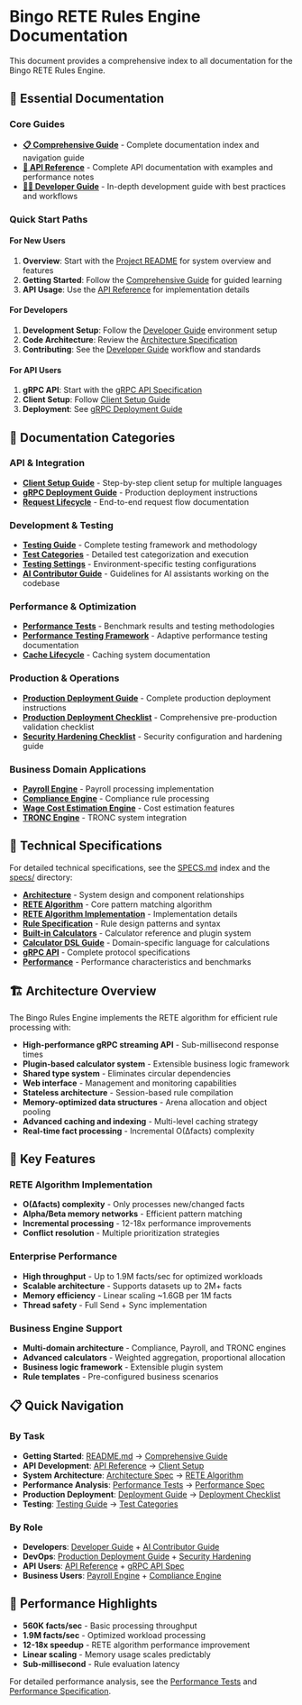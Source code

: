 # Bingo RETE Rules Engine Documentation

This document provides a comprehensive index to all documentation for the Bingo RETE Rules Engine.

## 📖 Essential Documentation

### Core Guides
- **[📋 Comprehensive Guide](docs/comprehensive-guide.md)** - Complete documentation index and navigation guide
- **[🔧 API Reference](docs/api-reference.md)** - Complete API documentation with examples and performance notes  
- **[👨‍💻 Developer Guide](docs/developer-guide.md)** - In-depth development guide with best practices and workflows

### Quick Start Paths

#### For New Users
1. **Overview**: Start with the [Project README](README.md) for system overview and features
2. **Getting Started**: Follow the [Comprehensive Guide](docs/comprehensive-guide.md) for guided learning
3. **API Usage**: Use the [API Reference](docs/api-reference.md) for implementation details

#### For Developers  
1. **Development Setup**: Follow the [Developer Guide](docs/developer-guide.md) environment setup
2. **Code Architecture**: Review the [Architecture Specification](specs/architecture.md)
3. **Contributing**: See the [Developer Guide](docs/developer-guide.md) workflow and standards

#### For API Users
1. **gRPC API**: Start with the [gRPC API Specification](specs/grpc-api.md)
2. **Client Setup**: Follow [Client Setup Guide](docs/client-setup.md) 
3. **Deployment**: See [gRPC Deployment Guide](docs/grpc-deployment-guide.md)

## 📁 Documentation Categories

### API & Integration
- **[Client Setup Guide](docs/client-setup.md)** - Step-by-step client setup for multiple languages
- **[gRPC Deployment Guide](docs/grpc-deployment-guide.md)** - Production deployment instructions
- **[Request Lifecycle](docs/request-lifecycle.md)** - End-to-end request flow documentation

### Development & Testing
- **[Testing Guide](docs/testing-guide.md)** - Complete testing framework and methodology
- **[Test Categories](docs/test-categories.md)** - Detailed test categorization and execution
- **[Testing Settings](docs/testing-settings.md)** - Environment-specific testing configurations
- **[AI Contributor Guide](docs/ai-contributor-guide.md)** - Guidelines for AI assistants working on the codebase

### Performance & Optimization  
- **[Performance Tests](docs/performance-tests.md)** - Benchmark results and testing methodologies
- **[Performance Testing Framework](docs/performance-testing.md)** - Adaptive performance testing documentation
- **[Cache Lifecycle](docs/cache-lifecycle.md)** - Caching system documentation

### Production & Operations
- **[Production Deployment Guide](docs/production-deployment-guide.md)** - Complete production deployment instructions
- **[Production Deployment Checklist](docs/production-deployment-checklist.md)** - Comprehensive pre-production validation checklist
- **[Security Hardening Checklist](docs/security-hardening-checklist.md)** - Security configuration and hardening guide

### Business Domain Applications
- **[Payroll Engine](docs/payroll-engine.md)** - Payroll processing implementation
- **[Compliance Engine](docs/compliance-engine.md)** - Compliance rule processing  
- **[Wage Cost Estimation Engine](docs/wage-cost-estimation-engine.md)** - Cost estimation features
- **[TRONC Engine](docs/tronc-engine.md)** - TRONC system integration

## 🔬 Technical Specifications

For detailed technical specifications, see the [SPECS.md](SPECS.md) index and the [specs/](specs/) directory:

- **[Architecture](specs/architecture.md)** - System design and component relationships
- **[RETE Algorithm](specs/rete-algorithm.md)** - Core pattern matching algorithm
- **[RETE Algorithm Implementation](specs/rete-algorithm-implementation.md)** - Implementation details
- **[Rule Specification](specs/rule-specification.md)** - Rule design patterns and syntax
- **[Built-in Calculators](specs/built-in-calculators.md)** - Calculator reference and plugin system
- **[Calculator DSL Guide](specs/calculator-dsl-guide.md)** - Domain-specific language for calculations
- **[gRPC API](specs/grpc-api.md)** - Complete protocol specifications
- **[Performance](specs/performance.md)** - Performance characteristics and benchmarks

## 🏗️ Architecture Overview

The Bingo Rules Engine implements the RETE algorithm for efficient rule processing with:

- **High-performance gRPC streaming API** - Sub-millisecond response times
- **Plugin-based calculator system** - Extensible business logic framework
- **Shared type system** - Eliminates circular dependencies
- **Web interface** - Management and monitoring capabilities
- **Stateless architecture** - Session-based rule compilation
- **Memory-optimized data structures** - Arena allocation and object pooling
- **Advanced caching and indexing** - Multi-level caching strategy
- **Real-time fact processing** - Incremental O(Δfacts) complexity

## 🚀 Key Features

### RETE Algorithm Implementation
- **O(Δfacts) complexity** - Only processes new/changed facts
- **Alpha/Beta memory networks** - Efficient pattern matching
- **Incremental processing** - 12-18x performance improvements
- **Conflict resolution** - Multiple prioritization strategies

### Enterprise Performance
- **High throughput** - Up to 1.9M facts/sec for optimized workloads
- **Scalable architecture** - Supports datasets up to 2M+ facts
- **Memory efficiency** - Linear scaling ~1.6GB per 1M facts
- **Thread safety** - Full Send + Sync implementation

### Business Engine Support
- **Multi-domain architecture** - Compliance, Payroll, and TRONC engines
- **Advanced calculators** - Weighted aggregation, proportional allocation
- **Business logic framework** - Extensible plugin system
- **Rule templates** - Pre-configured business scenarios

## 📋 Quick Navigation

### By Task
- **Getting Started**: [README.md](README.md) → [Comprehensive Guide](docs/comprehensive-guide.md)
- **API Development**: [API Reference](docs/api-reference.md) → [Client Setup](docs/client-setup.md)
- **System Architecture**: [Architecture Spec](specs/architecture.md) → [RETE Algorithm](specs/rete-algorithm.md)
- **Performance Analysis**: [Performance Tests](docs/performance-tests.md) → [Performance Spec](specs/performance.md)
- **Production Deployment**: [Deployment Guide](docs/production-deployment-guide.md) → [Deployment Checklist](docs/production-deployment-checklist.md)
- **Testing**: [Testing Guide](docs/testing-guide.md) → [Test Categories](docs/test-categories.md)

### By Role
- **Developers**: [Developer Guide](docs/developer-guide.md) + [AI Contributor Guide](docs/ai-contributor-guide.md)
- **DevOps**: [Production Deployment Guide](docs/production-deployment-guide.md) + [Security Hardening](docs/security-hardening-checklist.md)
- **API Users**: [API Reference](docs/api-reference.md) + [gRPC API Spec](specs/grpc-api.md)
- **Business Users**: [Payroll Engine](docs/payroll-engine.md) + [Compliance Engine](docs/compliance-engine.md)

## 🎯 Performance Highlights

- **560K facts/sec** - Basic processing throughput
- **1.9M facts/sec** - Optimized workload processing
- **12-18x speedup** - RETE algorithm performance improvement
- **Linear scaling** - Memory usage scales predictably
- **Sub-millisecond** - Rule evaluation latency

For detailed performance analysis, see the [Performance Tests](docs/performance-tests.md) and [Performance Specification](specs/performance.md).